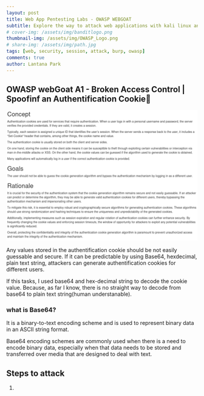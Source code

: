 ```yaml
---
layout: post
title: Web App Pentesting Labs - OWASP WEBGOAT
subtitle: Explore the way to attack web applications with kali linux and OWASP - Spoofing an Authentication Cookie
# cover-img: /assets/img/banditlogo.png
thumbnail-img: /assets/img/OWASP_Logo.png
# share-img: /assets/img/path.jpg
tags: [web, security, session, attack, burp, owasp]
comments: true
author: Lantana Park
---
```


## OWASP webGoat A1 - Broken Access Control | Spoofinf an Authentification Cookie🍪

![information](/assets/img/spoofing/Screenshot%202024-03-13%20at%2018.31.13.png)

Any values stored in the authentification cookie should be not easily guessable and secure. If it can be predictable by using Base64, hexdecimal, plain text string, attackers can generate authentification cookies for different users.

If this tasks, I used base64 and hex-decimal string to decode the cookie value. Because, as far I know, there is no straight way to decode from base64 to plain text string(human understanable).

### what is Base64?

It is a binary-to-text encoding scheme and is used to represent binary data in an ASCII string format.

Base64 encoding schemes are commonly used when there is a need to encode binary data, especially when that data needs to be stored and transferred over media that are designed to deal with text.

## Steps to attack

1. 
